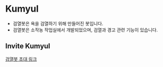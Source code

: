 # Kumyul

- 검열봇은 욕을 검열하기 위해 만들어진 봇입니다.
- 검열봇은 소작농 작업실에서 개발되었으며, 검열과 경고 관련 기능이 있습니다.
## Invite Kumyul

[검열봇 초대 링크](https://discord.com/api/oauth2/authorize?client_id=964153010735435796&permissions=8&scope=bot)

